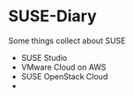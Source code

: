 # SUSE-Diary
Some things collect about SUSE

+ SUSE Studio
+ VMware Cloud on AWS
+ SUSE OpenStack Cloud
+
